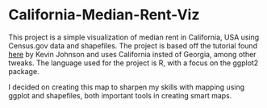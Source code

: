 # California-Median-Rent-Viz
This project is a simple visualization of median rent in California, USA using Census.gov data and shapefiles.  The project is based off the tutorial found [here](http://www.kevjohnson.org/making-maps-in-r/) by Kevin Johnson and uses California insted of Georgia, among other tweaks.  The language used for the project is R, with a focus on the ggplot2 package.

I decided on creating this map to sharpen my skills with mapping using ggplot and shapefiles, both important tools in creating smart maps.

